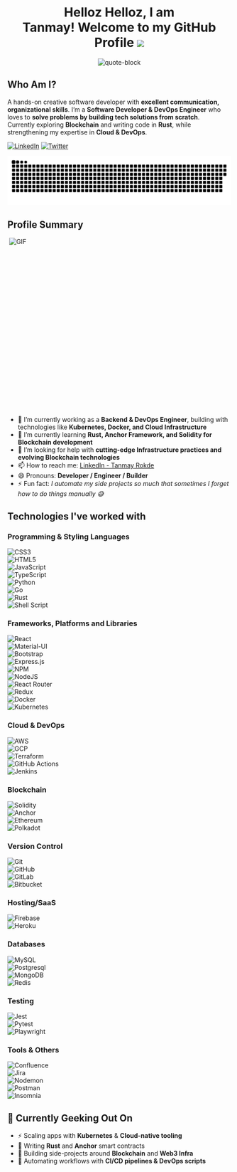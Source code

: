 

<!-- ![](https://raw.githubusercontent.com/tobimori/tobimori/main/wave.gif) -->
<h1 align="center">
  Helloz Helloz, I am Tanmay!&nbsp;Welcome to my GitHub Profile <img src="https://media3.giphy.com/media/v1.Y2lkPTc5MGI3NjExZG91NnV4MXZraHJrd3ZmOWlmNnMwOWZ2OWE1aTNrdzViOHpjMTE0MCZlcD12MV9pbnRlcm5hbF9naWZfYnlfaWQmY3Q9Zw/wQclSvQQKtObPx9UKY/giphy.gif" width="50">
</h1>


<p align="center"> 
    <img width='80%' height='140rem' src="https://quotes-github-readme.vercel.app/api?type=horizontal&theme=radical" alt="quote-block" />
</p>

## Who Am I?

A hands-on creative software developer with **excellent communication, organizational skills**. I’m a **Software Developer & DevOps Engineer** who loves to **solve problems by building tech solutions from scratch**.  
Currently exploring **Blockchain** and writing code in **Rust**, while strengthening my expertise in **Cloud & DevOps**.  


[![LinkedIn](https://img.shields.io/badge/LinkedIn-%232671E5.svg?style=for-the-badge&logo=linkedin&logoColor=white)](https://www.linkedin.com/in/tanmay-rokde-204672229/)
[![Twitter](https://img.shields.io/badge/Twitter-0A9EDC?style=for-the-badge&logo=twitter&logoColor=white)](https://x.com/tanmaydotjson)


<a href=#><img src="githubgraph.svg"></a>

## Profile Summary

<img align="right" src="https://media.giphy.com/media/SWoSkN6DxTszqIKEqv/giphy.gif" alt="GIF" width="500" height="400">

- 🔭 I’m currently working as a **Backend & DevOps Engineer**, building with technologies like **Kubernetes, Docker, and Cloud Infrastructure**  
- 🌱 I’m currently learning **Rust, Anchor Framework, and Solidity for Blockchain development**  
- 🤔 I’m looking for help with **cutting-edge Infrastructure practices and evolving Blockchain technologies**  
- 📫 How to reach me: [LinkedIn - Tanmay Rokde](https://www.linkedin.com/in/tanmay-rokde-204672229/)  
- 😄 Pronouns: **Developer / Engineer / Builder**  
- ⚡ Fun fact: *I automate my side projects so much that sometimes I forget how to do things manually 😅*  

<h2> </h2>

## Technologies I've worked with  

### Programming & Styling Languages  

![CSS3](https://img.shields.io/badge/css3-%231572B6.svg?style=for-the-badge&logo=css3&logoColor=white)  
![HTML5](https://img.shields.io/badge/html5-%23E34F26.svg?style=for-the-badge&logo=html5&logoColor=white)  
![JavaScript](https://img.shields.io/badge/javascript-%23323330.svg?style=for-the-badge&logo=javascript&logoColor=%23F7DF1E)  
![TypeScript](https://img.shields.io/badge/typescript-%23007ACC.svg?style=for-the-badge&logo=typescript&logoColor=white)  
![Python](https://img.shields.io/badge/python-3670A0?style=for-the-badge&logo=python&logoColor=ffdd54)  
![Go](https://img.shields.io/badge/go-%2300ADD8.svg?style=for-the-badge&logo=go&logoColor=white)  
![Rust](https://img.shields.io/badge/Rust-%23000000.svg?style=for-the-badge&logo=rust&logoColor=white)  
![Shell Script](https://img.shields.io/badge/shell_script-%23121011.svg?style=for-the-badge&logo=gnu-bash&logoColor=white)  

### Frameworks, Platforms and Libraries  

![React](https://img.shields.io/badge/react-%2320232a.svg?style=for-the-badge&logo=react&logoColor=%2361DAFB)  
![Material-UI](https://img.shields.io/badge/materialui-%230081CB.svg?style=for-the-badge&logo=mui&logoColor=white)  
![Bootstrap](https://img.shields.io/badge/bootstrap-%23563D7C.svg?style=for-the-badge&logo=bootstrap&logoColor=white)  
![Express.js](https://img.shields.io/badge/express.js-%23404d59.svg?style=for-the-badge&logo=express&logoColor=%2361DAFB)  
![NPM](https://img.shields.io/badge/NPM-%23000000.svg?style=for-the-badge&logo=npm&logoColor=white)  
![NodeJS](https://img.shields.io/badge/node.js-6DA55F?style=for-the-badge&logo=node.js&logoColor=white)  
![React Router](https://img.shields.io/badge/React_Router-CA4245?style=for-the-badge&logo=react-router&logoColor=white)  
![Redux](https://img.shields.io/badge/redux-%23593d88.svg?style=for-the-badge&logo=redux&logoColor=white)  
![Docker](https://img.shields.io/badge/docker-%230db7ed.svg?style=for-the-badge&logo=docker&logoColor=white)  
![Kubernetes](https://img.shields.io/badge/kubernetes-326ce5.svg?style=for-the-badge&logo=kubernetes&logoColor=white)  

### Cloud & DevOps  

![AWS](https://img.shields.io/badge/AWS-%23FF9900.svg?style=for-the-badge&logo=amazon-aws&logoColor=white)  
![GCP](https://img.shields.io/badge/Google%20Cloud-4285F4?style=for-the-badge&logo=googlecloud&logoColor=white)  
![Terraform](https://img.shields.io/badge/Terraform-844FBA?style=for-the-badge&logo=terraform&logoColor=white)  
![GitHub Actions](https://img.shields.io/badge/github%20actions-%232088FF.svg?style=for-the-badge&logo=githubactions&logoColor=white)  
![Jenkins](https://img.shields.io/badge/Jenkins-D24939?style=for-the-badge&logo=jenkins&logoColor=white)  

### Blockchain  

![Solidity](https://img.shields.io/badge/Solidity-%23363636.svg?style=for-the-badge&logo=solidity&logoColor=white)  
![Anchor](https://img.shields.io/badge/Anchor-%231A1A1A.svg?style=for-the-badge&logo=rust&logoColor=orange)  
![Ethereum](https://img.shields.io/badge/Ethereum-3C3C3D?style=for-the-badge&logo=ethereum&logoColor=white)  
![Polkadot](https://img.shields.io/badge/Polkadot-E6007A?style=for-the-badge&logo=polkadot&logoColor=white)  

### Version Control  

![Git](https://img.shields.io/badge/Git-F14E32?style=for-the-badge&logo=git&logoColor=white)  
![GitHub](https://img.shields.io/badge/GitHub-181717?style=for-the-badge&logo=github&logoColor=white)  
![GitLab](https://img.shields.io/badge/gitlab-F14E32.svg?style=for-the-badge&logo=gitlab&logoColor=white)  
![Bitbucket](https://img.shields.io/badge/bitbucket-%230047B3.svg?style=for-the-badge&logo=bitbucket&logoColor=white)  

### Hosting/SaaS  

![Firebase](https://img.shields.io/badge/firebase-%23039BE5.svg?style=for-the-badge&logo=firebase)  
![Heroku](https://img.shields.io/badge/heroku-%23430098.svg?style=for-the-badge&logo=heroku&logoColor=white)  

### Databases  

![MySQL](https://img.shields.io/badge/mysql-%2300f.svg?style=for-the-badge&logo=mysql&logoColor=white)  
![Postgresql](https://img.shields.io/badge/PostgreSQL-316192?style=for-the-badge&logo=postgresql&logoColor=white)  
![MongoDB](https://img.shields.io/badge/MongoDB-%2347A248.svg?style=for-the-badge&logo=mongodb&logoColor=white)  
![Redis](https://img.shields.io/badge/Redis-DC382D?style=for-the-badge&logo=redis&logoColor=white)  

### Testing  

![Jest](https://img.shields.io/badge/Jest-DD1B16?style=for-the-badge&logo=jest&logoColor=white)  
![Pytest](https://img.shields.io/badge/Pytest-0A9EDC?style=for-the-badge&logo=pytest&logoColor=white)  
![Playwright](https://img.shields.io/badge/Playwright-45ba4b?style=for-the-badge&logo=playwright&logoColor=white)  

### Tools & Others  

![Confluence](https://img.shields.io/badge/confluence-%23172BF4.svg?style=for-the-badge&logo=confluence&logoColor=white)  
![Jira](https://img.shields.io/badge/jira-%230A0FFF.svg?style=for-the-badge&logo=jira&logoColor=white)  
![Nodemon](https://img.shields.io/badge/Nodemon-76D04B?style=for-the-badge&logo=nodemon&logoColor=white)  
![Postman](https://img.shields.io/badge/Postman-FF6C37?style=for-the-badge&logo=postman&logoColor=white)  
![Insomnia](https://img.shields.io/badge/Insomnia-4000BF?style=for-the-badge&logo=insomnia&logoColor=white)  

## 🚀 Currently Geeking Out On  

- ⚡ Scaling apps with **Kubernetes** & **Cloud-native tooling**  
- 🦀 Writing **Rust** and **Anchor** smart contracts  
- 🔗 Building side-projects around **Blockchain** and **Web3 Infra**  
- 🤖 Automating workflows with **CI/CD pipelines & DevOps scripts**  
